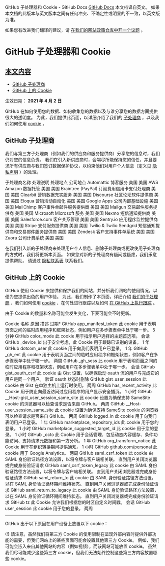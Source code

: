 GitHub 子处理器和 Cookie - GitHub Docs
[GitHub Docs](/cn)
本文档译自英文。 如果本文档的此版本与英文版本之间有任何冲突、不确定性或明显的不一致，以英文版为准。

如果您有改进我们翻译的建议，请
[在我们的网站政策仓库中开一个议题](https://github.com/github/site-policy/issues)
。

# GitHub 子处理器和 Cookie

## [本文内容](/github/site-policy/github-subprocessors-and-cookies#in-this-article)
- [GitHub 子处理商](#github-subprocessors)
- [GitHub 上的 Cookie](#cookies-on-github)

生效日期：
**2021 年 4 月 2 日**

GitHub 在如何使用您的数据、如何收集您的数据以及与谁分享您的数据方面提供很大的透明度。 为此，我们提供此页面，以详细介绍了我们的
[子处理商](#github-subprocessors)
，以及我们如何使用
[cookie](#cookies-on-github)
。

## GitHub 子处理商

我们与第三方子处理商（例如我们的供应商和服务提供商）分享您的信息时，我们仍对您的信息负责。 我们在引入新供应商时，会竭尽所能保持您的信任，并且要求所有供应商与我们签订数据保护协议，以约束他们对用户个人信息（定义见
[隐私声明](/cn/articles/github-privacy-statement)
）的处理。

子处理商名称
处理说明
处理地点
公司地点
Automattic
博客服务
美国
美国
AWS Amazon
数据托管
美国
美国
Braintree (PayPal)
订阅费用信用卡支付处理商
美国
美国
Clearbit
营销数据充实服务
美国
美国
Discourse
社区论坛软件提供商
美国
美国
Eloqua
营销活动自动化
美国
美国
Google Apps
公司内部基础设施
美国
美国
MailChimp
客户事件单邮件服务提供商
美国
美国
Mailgun
交易邮件服务提供商
美国
美国
Microsoft
Microsoft 服务
美国
美国
Nexmo
短信通知提供商
美国
美国
Salesforce.com
客户关系管理
美国
美国
Sentry.io
应用程序监控提供商
美国
美国
Stripe
支付服务提供商
美国
美国
Twilio &amp; Twilio Sendgrid
短信通知提供商和交易邮件服务提供商
美国
美国
Zendesk
客户支持事件单系统
美国
美国
Zuora
公司计费系统
美国
美国

在我们引入新的子处理商来处理用户个人信息、删除子处理商或更改使用子处理商的方式时，我们将更新本页面。 如果您对新的子处理商有疑问或疑虑，我们乐意提供帮助。 请通过
[隐私联系表](https://github.com/contact/privacy)
联系我们。

## GitHub 上的 Cookie

GitHub 使用 Cookie 来提供和保护我们的网站，并分析我们网站的使用情况，以便为您提供出色的用户体验。 为此，我们制作了本页面，详细介绍
[我们的子处理商](#github-subprocessors)
、我们如何使用
[cookie](#cookies-on-github)
、在何处进行跟踪以及如何
[在 GitHub 上执行跟踪](#tracking-on-github)
。

由于 Cookie 的数量和名称可能会发生变化，下表可能会不时更新。

Cookie 名称
原因
描述
过期*
GitHub
app_manifest_token
此 cookie 用于表明页面之间的临时应用程序和框架状态，例如用户在多步骤表单中处于哪一步。
5 分钟
GitHub
color_mode
此 cookie 用于指示用户选择的主题首选项。
会话
GitHub
_device_id
出于安全考虑，此 Cookie 用于跟踪已识别的设备。
1 年
GitHub
dotcom_user
此 cookie 用于向我们表明用户已登录。
1 年
GitHub
_gh_ent
此 cookie 用于表明页面之间的临时应用程序和框架状态，例如客户在多步骤表单中处于哪一步。
两周
GitHub
_gh_sess
此 cookie 用于表明页面之间的临时应用程序和框架状态，例如用户在多步骤表单中处于哪一步。
会话
GitHub
gist_oauth_csrf
此 cookie 由 Gist 设置，以确保启动 oauth 流的用户与完成它的用户是同一个用户。
验证 oauth 状态时删除
GitHub
gist_user_session
此 cookie 由 Gist 在单独主机上运行时使用。
两周
GitHub
has_recent_activity
此 Cookie 用于防止向最近访问过应用程序的用户显示安全插页。
1 小时
GitHub
__Host-gist_user_session_same_site
此 cookie 设置为确保支持 SameSite cookie 的浏览器可以检查请求是否来自 GitHub。
两周
GitHub
__Host-user_session_same_site
此 cookie 设置为确保支持 SameSite cookie 的浏览器可以检查请求是否来自 GitHub。
两周
GitHub
logged_in
此 cookie 用于向我们表明用户已登录。
1 年
GitHub
marketplace_repository_ids
此 cookie 用于您的登录。
1 小时
GitHub
marketplace_suggested_target_id
此 cookie 用于您的登录。
1 小时
GitHub
_octo
此 Cookie 用于会话管理，包括动态内容缓存、条件功能访问、支持请求元数据和第一方分析。
1 年
GitHub
org_transform_notice
此 Cookie 用于在组织转换期间提供通知。
1 小时
GitHub
github.com/personal
此 cookie 用于 Google Analytics。
两周
GitHub
saml_csrf_token
此 cookie 由 SAML 身份验证路径方法设置，以将令牌与客户端相关联。
直到用户关闭浏览器或完成身份验证请求
GitHub
saml_csrf_token_legacy
此 cookie 由 SAML 身份验证路径方法设置，以将令牌与客户端相关联。
直到用户关闭浏览器或完成身份验证请求
GitHub
saml_return_to
此 cookie 由 SAML 身份验证路径方法设置，以在 SAML 身份验证循环期间维持状态。
直到用户关闭浏览器或完成身份验证请求
GitHub
saml_return_to_legacy
此 cookie 由 SAML 身份验证路径方法设置，以在 SAML 身份验证循环期间维持状态。
直到用户关闭浏览器或完成身份验证请求
GitHub
tz
此 Cookie 允许我们根据您的时区自定义时间戳。
会话
GitHub
user_session
此 cookie 用于您的登录。
两周

***
GitHub 出于以下原因在用户设备上放置以下 cookie：

(!) 请注意，虽然我们将第三方 Cookie 的使用限制在呈现外部内容时提供外部功能的需要，但我们网站上的某些页面可能会设置其他第三方 Cookie。 例如，我们可能会嵌入来自其他网站的内容（例如视频），而该网站可能放置 cookie。 虽然我们尽可能减少这些第三方 cookie，但我们无法始终控制这些第三方内容放置哪些 cookie。
